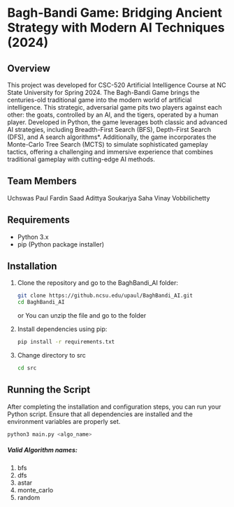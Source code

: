 # Bagh-Bandi Game: Bridging Ancient Strategy with Modern AI Techniques (2024)

## Overview
This project was developed for CSC-520 Artificial Intelligence Course at NC State University for Spring 2024.
The Bagh-Bandi Game brings the centuries-old traditional game into the modern world of artificial intelligence. This strategic, adversarial game pits two players against each other: the goats, controlled by an AI, and the tigers, operated by a human player. Developed in Python, the game leverages both classic and advanced AI strategies, including Breadth-First Search (BFS), Depth-First Search (DFS), and A search algorithms*. Additionally, the game incorporates the Monte-Carlo Tree Search (MCTS) to simulate sophisticated gameplay tactics, offering a challenging and immersive experience that combines traditional gameplay with cutting-edge AI methods.

## Team Members
 Uchswas Paul
 Fardin Saad
 Adittya Soukarjya Saha
 Vinay Vobbilichetty
## Requirements

- Python 3.x
- pip (Python package installer)

## Installation

1. Clone the repository and go to the BaghBandi_AI folder:


    ```bash
    git clone https://github.ncsu.edu/upaul/BaghBandi_AI.git
    cd BaghBandi_AI
    ```
    or
    You can unzip the file and go to the folder
2. Install dependencies using pip:

    ```bash
    pip install -r requirements.txt
    ```
3. Change directory to src

    ```bash
    cd src
    ```

## Running the Script

After completing the installation and configuration steps, you can run your Python script. Ensure that all dependencies are installed and the environment variables are properly set.

```bash
python3 main.py <algo_name> 
```
##### Valid Algorithm names:
1. bfs
2. dfs
3. astar
4. monte_carlo
5. random





